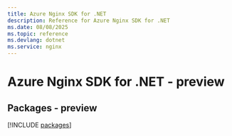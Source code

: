 ```yaml
---
title: Azure Nginx SDK for .NET
description: Reference for Azure Nginx SDK for .NET
ms.date: 08/08/2025
ms.topic: reference
ms.devlang: dotnet
ms.service: nginx
---
```

# Azure Nginx SDK for .NET - preview
## Packages - preview
[!INCLUDE [packages](nginx-index.md)]